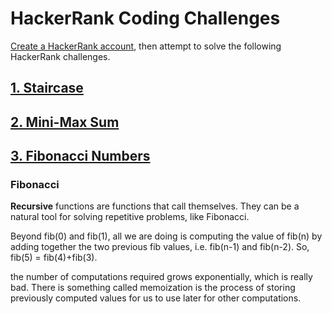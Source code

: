 # HackerRank Coding Challenges

[Create a HackerRank account](https://www.hackerrank.com/auth/signup?h_r=home&h_l=body_middle_left_button&h_v=1), then attempt to solve the following HackerRank challenges.

## [1. Staircase](https://www.hackerrank.com/challenges/staircase/problem)
## [2. Mini-Max Sum](https://www.hackerrank.com/challenges/mini-max-sum/problem)

## [3. Fibonacci Numbers](https://www.hackerrank.com/challenges/ctci-fibonacci-numbers/problem)
### Fibonacci

**Recursive** functions are functions that call themselves. They can be a natural tool for solving repetitive problems, like Fibonacci.

Beyond fib(0) and fib(1), all we are doing is computing the value of fib(n) by adding together the two previous fib values, i.e. fib(n-1) and fib(n-2). So, fib(5) = fib(4)+fib(3).

the number of computations required grows exponentially, which is really bad. There is something called memoization is the process of storing previously computed values for us to use later for other computations.